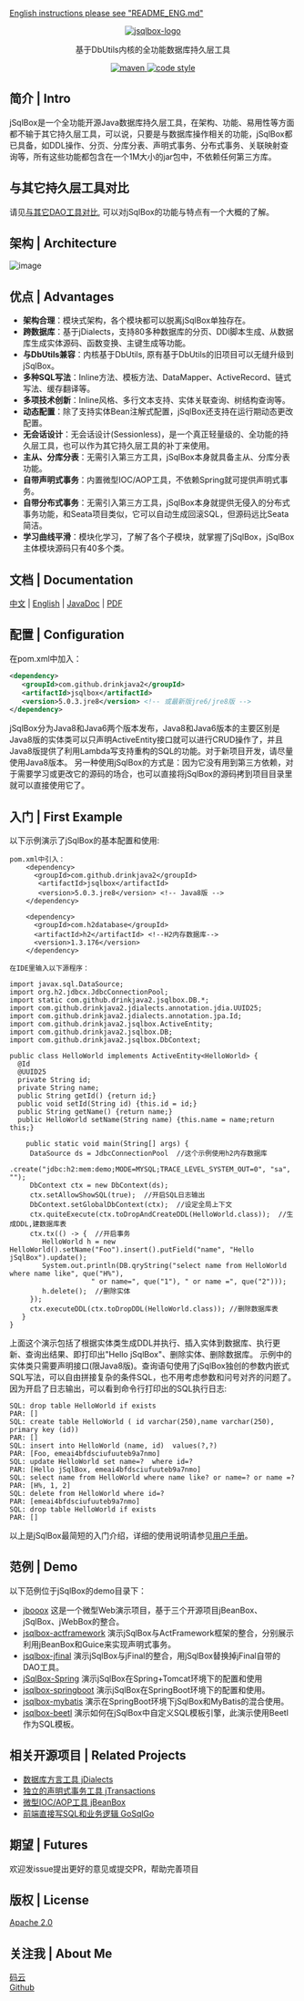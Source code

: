 ﻿<p align="left">
  <a href="README_ENG.md">
	English instructions please see "README_ENG.md"
  </a>
</p>

<p align="center">
  <a href="https://github.com/drinkjava2/jsqlbox">
   <img alt="jsqlbox-logo" src="jsqlbox-logo.png">
  </a>
</p>

<p align="center">
  基于DbUtils内核的全功能数据库持久层工具
</p>

<p align="center">
  <a href="http://search.maven.org/#search%7Cga%7C1%7Cg%3A%22com.github.drinkjava2%22%20AND%20a%3A%22jsqlbox%22">
    <img alt="maven" src="https://img.shields.io/maven-central/v/com.github.drinkjava2/jsqlbox.svg?style=flat-square">
  </a>

  <a href="https://www.apache.org/licenses/LICENSE-2.0">
    <img alt="code style" src="https://img.shields.io/badge/license-Apache%202-4EB1BA.svg?style=flat-square">
  </a>
</p>

## 简介 | Intro
jSqlBox是一个全功能开源Java数据库持久层工具，在架构、功能、易用性等方面都不输于其它持久层工具，可以说，只要是与数据库操作相关的功能，jSqlBox都已具备，如DDL操作、分页、分库分表、声明式事务、分布式事务、关联映射查询等，所有这些功能都包含在一个1M大小的jar包中，不依赖任何第三方库。 

## 与其它持久层工具对比
请见[与其它DAO工具对比](https://gitee.com/drinkjava2/jsqlbox/wikis/pages?sort_id=1010925&doc_id=92178), 可以对jSqlBox的功能与特点有一个大概的了解。  

## 架构 | Architecture  
![image](arch.png)  

## 优点 | Advantages

- **架构合理**：模块式架构，各个模块都可以脱离jSqlBox单独存在。  
- **跨数据库**：基于jDialects，支持80多种数据库的分页、DDl脚本生成、从数据库生成实体源码、函数变换、主键生成等功能。  
- **与DbUtils兼容**：内核基于DbUtils, 原有基于DbUtils的旧项目可以无缝升级到jSqlBox。  
- **多种SQL写法**：Inline方法、模板方法、DataMapper、ActiveRecord、链式写法、缓存翻译等。  
- **多项技术创新**：Inline风格、多行文本支持、实体关联查询、树结构查询等。  
- **动态配置**：除了支持实体Bean注解式配置，jSqlBox还支持在运行期动态更改配置。  
- **无会话设计**：无会话设计(Sessionless)，是一个真正轻量级的、全功能的持久层工具，也可以作为其它持久层工具的补丁来使用。  
- **主从、分库分表**：无需引入第三方工具，jSqlBox本身就具备主从、分库分表功能。  
- **自带声明式事务**：内置微型IOC/AOP工具，不依赖Spring就可提供声明式事务。  
- **自带分布式事务**：无需引入第三方工具，jSqlBox本身就提供无侵入的分布式事务功能，和Seata项目类似，它可以自动生成回滚SQL，但源码远比Seata简洁。
- **学习曲线平滑**：模块化学习，了解了各个子模块，就掌握了jSqlBox，jSqlBox主体模块源码只有40多个类。  
 
## 文档 | Documentation

[中文](https://gitee.com/drinkjava2/jsqlbox/wikis/pages) | [English](https://github.com/drinkjava2/jsqlbox/wiki) | [JavaDoc](http://search.maven.org/#search%7Cga%7C1%7Ca%3A%22jsqlbox%22) | [PDF](https://gitee.com/drinkjava2/jsqlbox/wikis/pages/export?type=pdf&info_id=92178)

## 配置 | Configuration
在pom.xml中加入：  
```xml
<dependency>
   <groupId>com.github.drinkjava2</groupId>
   <artifactId>jsqlbox</artifactId>  
   <version>5.0.3.jre8</version> <!-- 或最新版jre6/jre8版 -->
</dependency> 
```
jSqlBox分为Java8和Java6两个版本发布，Java8和Java6版本的主要区别是Java8版的实体类可以只声明ActiveEntity接口就可以进行CRUD操作了，并且Java8版提供了利用Lambda写支持重构的SQL的功能。对于新项目开发，请尽量使用Java8版本。
另一种使用jSqlBox的方式是：因为它没有用到第三方依赖，对于需要学习或更改它的源码的场合，也可以直接将jSqlBox的源码拷到项目目录里就可以直接使用它了。  

## 入门 | First Example
以下示例演示了jSqlBox的基本配置和使用:
```
pom.xml中引入：
    <dependency>
      <groupId>com.github.drinkjava2</groupId>
       <artifactId>jsqlbox</artifactId> 
       <version>5.0.3.jre8</version> <!-- Java8版 -->
    </dependency>

    <dependency>
      <groupId>com.h2database</groupId>
      <artifactId>h2</artifactId> <!--H2内存数据库-->
      <version>1.3.176</version>
    </dependency>

在IDE里输入以下源程序：

import javax.sql.DataSource;
import org.h2.jdbcx.JdbcConnectionPool;
import static com.github.drinkjava2.jsqlbox.DB.*;
import com.github.drinkjava2.jdialects.annotation.jdia.UUID25;
import com.github.drinkjava2.jdialects.annotation.jpa.Id;
import com.github.drinkjava2.jsqlbox.ActiveEntity;
import com.github.drinkjava2.jsqlbox.DB;
import com.github.drinkjava2.jsqlbox.DbContext;

public class HelloWorld implements ActiveEntity<HelloWorld> {
  @Id
  @UUID25
  private String id;
  private String name;
  public String getId() {return id;}
  public void setId(String id) {this.id = id;}
  public String getName() {return name;}
  public HelloWorld setName(String name) {this.name = name;return this;}

    public static void main(String[] args) {
     DataSource ds = JdbcConnectionPool  //这个示例使用h2内存数据库
                     .create("jdbc:h2:mem:demo;MODE=MYSQL;TRACE_LEVEL_SYSTEM_OUT=0", "sa", "");
     DbContext ctx = new DbContext(ds);
     ctx.setAllowShowSQL(true);  //开启SQL日志输出
     DbContext.setGlobalDbContext(ctx);  //设定全局上下文
     ctx.quiteExecute(ctx.toDropAndCreateDDL(HelloWorld.class));  //生成DDL,建数据库表
     ctx.tx(() -> {  //开启事务
        HelloWorld h = new HelloWorld().setName("Foo").insert().putField("name", "Hello jSqlBox").update();
        System.out.println(DB.qryString("select name from HelloWorld where name like", que("H%"),
					" or name=", que("1"), " or name =", que("2")));
        h.delete();  //删除实体
     });
     ctx.executeDDL(ctx.toDropDDL(HelloWorld.class)); //删除数据库表
   }
}
```
上面这个演示包括了根据实体类生成DDL并执行、插入实体到数据库、执行更新、查询出结果、即打印出"Hello jSqlBox"、删除实体、删除数据库。
示例中的实体类只需要声明接口(限Java8版)。查询语句使用了jSqlBox独创的参数内嵌式SQL写法，可以自由拼接复杂的条件SQL，也不用考虑参数和问号对齐的问题了。  
因为开启了日志输出，可以看到命令行打印出的SQL执行日志:
```
SQL: drop table HelloWorld if exists
PAR: []
SQL: create table HelloWorld ( id varchar(250),name varchar(250), primary key (id))
PAR: []
SQL: insert into HelloWorld (name, id)  values(?,?)
PAR: [Foo, emeai4bfdsciufuuteb9a7nmo]
SQL: update HelloWorld set name=?  where id=?
PAR: [Hello jSqlBox, emeai4bfdsciufuuteb9a7nmo]
SQL: select name from HelloWorld where name like? or name=? or name =?
PAR: [H%, 1, 2]
SQL: delete from HelloWorld where id=? 
PAR: [emeai4bfdsciufuuteb9a7nmo]
SQL: drop table HelloWorld if exists
PAR: []
```
以上是jSqlBox最简短的入门介绍，详细的使用说明请参见[用户手册](https://gitee.com/drinkjava2/jsqlbox/wikis/pages)。  

## 范例 | Demo
以下范例位于jSqlBox的demo目录下：  
* [jbooox](../../tree/master/demo/jsqlbox-jbooox) 这是一个微型Web演示项目，基于三个开源项目jBeanBox、jSqlBox、jWebBox的整合。
* [jsqlbox-actframework](../../tree/master/demo/jsqlbox-actframework) 演示jSqlBox与ActFramework框架的整合，分别展示利用jBeanBox和Guice来实现声明式事务。
* [jsqlbox-jfinal](../../tree/master/demo/jsqlbox-jfinal) 演示jSqlBox与jFinal的整合，用jSqlBox替换掉jFinal自带的DAO工具。
* [jSqlBox-Spring](../../tree/master/demo/jsqlbox-spring) 演示jSqlBox在Spring+Tomcat环境下的配置和使用
* [jsqlbox-springboot](../../tree/master/demo/jsqlbox-springboot) 演示jSqlBox在SpringBoot环境下的配置和使用。  
* [jsqlbox-mybatis](../../tree/master/demo/jsqlbox-mybatis) 演示在SpringBoot环境下jSqlBox和MyBatis的混合使用。
* [jsqlbox-beetl](../../tree/master/demo/jsqlbox-beetl) 演示如何在jSqlBox中自定义SQL模板引擎，此演示使用Beetl作为SQL模板。
 
## 相关开源项目 | Related Projects
- [数据库方言工具 jDialects](https://gitee.com/drinkjava2/jdialects)
- [独立的声明式事务工具 jTransactions](https://gitee.com/drinkjava2/jTransactions)
- [微型IOC/AOP工具 jBeanBox](https://gitee.com/drinkjava2/jBeanBox)
- [前端直接写SQL和业务逻辑 GoSqlGo](https://gitee.com/drinkjava2/gosqlgo)

## 期望 | Futures

欢迎发issue提出更好的意见或提交PR，帮助完善项目

## 版权 | License

[Apache 2.0](http://www.apache.org/licenses/LICENSE-2.0)

## 关注我 | About Me
[码云](https://gitee.com/drinkjava2)  
[Github](https://github.com/drinkjava2)  
